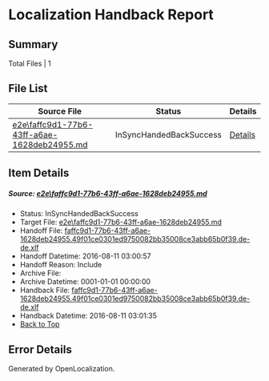# <a name='report-top'></a> Localization Handback Report

## Summary
 Total Files | 1

## File List
 Source File | Status | Details 
 ----------- | ------ | ------- 
 [e2e\faffc9d1-77b6-43ff-a6ae-1628deb24955.md](https://github.com/OpenLocalizationTestOrg/oltest/blob/fcf10a90a738baaabe7e499f84e7365615539e1a/e2e/faffc9d1-77b6-43ff-a6ae-1628deb24955.md) | InSyncHandedBackSuccess | [Details](#c9dbdb263f90289d8815333e640d0fa32c7943ff5)

## Item Details
##### <a name='c9dbdb263f90289d8815333e640d0fa32c7943ff5'></a> Source: [e2e\faffc9d1-77b6-43ff-a6ae-1628deb24955.md](https://github.com/OpenLocalizationTestOrg/oltest/blob/fcf10a90a738baaabe7e499f84e7365615539e1a/e2e/faffc9d1-77b6-43ff-a6ae-1628deb24955.md)
* Status: InSyncHandedBackSuccess
* Target File: [e2e\faffc9d1-77b6-43ff-a6ae-1628deb24955.md](https://github.com/OpenLocalizationTestOrg/ol-test-dede/blob/499cf5e762ef9c80457c8bc1f8a4777d1e787060/e2e/faffc9d1-77b6-43ff-a6ae-1628deb24955.md)
* Handoff File: [faffc9d1-77b6-43ff-a6ae-1628deb24955.49f01ce0301ed9750082bb35008ce3abb65b0f39.de-de.xlf](https://github.com/OpenLocalizationTestOrg/olhandoff-e2e/blob/218b5df2f042c3d1c2ba04a884b17ca13cbb7450/ol-handoff/OpenLocalizationTestOrg/ol-test-dede/ci/ht/faffc9d1-77b6-43ff-a6ae-1628deb24955.49f01ce0301ed9750082bb35008ce3abb65b0f39.de-de.xlf)
* Handoff Datetime: 2016-08-11 03:00:57
* Handoff Reason: Include
* Archive File: 
* Archive Datetime: 0001-01-01 00:00:00
* Handback File: [faffc9d1-77b6-43ff-a6ae-1628deb24955.49f01ce0301ed9750082bb35008ce3abb65b0f39.de-de.xlf](https://github.com/OpenLocalizationTestOrg/olhandback-e2e/blob/81dbc57ce08e80fa366748ea90152e322810b254/ol-handback/OpenLocalizationTestOrg/ol-test-dede/ci/ht/faffc9d1-77b6-43ff-a6ae-1628deb24955.49f01ce0301ed9750082bb35008ce3abb65b0f39.de-de.xlf)
* Handback Datetime: 2016-08-11 03:01:35
* [Back to Top](#report-top)


## Error Details

Generated by OpenLocalization.
